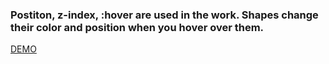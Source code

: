 ### Postiton, z-index, :hover are used in the work. Shapes change their color and position when you hover over them.


[DEMO](https://nikitalugovskih.github.io/figure-position/)
